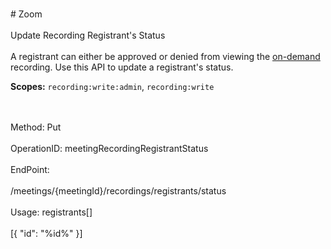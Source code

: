 <br>#     Zoom</br>
<br>Update Recording Registrant's Status</br>
<br>A registrant can either be approved or denied from viewing the [on-demand](https://support.zoom.us/hc/en-us/articles/360000488283-On-demand-Recordings) recording. 
Use this API to update a registrant's status.

**Scopes:** `recording:write:admin`, `recording:write`
 
</br>
<br>Method: Put</br>
<br>OperationID: meetingRecordingRegistrantStatus</br>
<br>EndPoint:</br>
<br>/meetings/{meetingId}/recordings/registrants/status</br>
<br>Usage: registrants[]</br>
<br>[{
  "id": "%id%"
}]</br>
